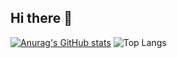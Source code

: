 ## Hi there 👋

[![Anurag's GitHub stats](https://github-readme-stats.vercel.app/api?username=J-shw)](https://github.com/anuraghazra/github-readme-stats)
![Top Langs](https://github-readme-stats.vercel.app/api/top-langs/?username=J-shw&langs_count=3)

<!--
**J-shw/J-shw** is a ✨ _special_ ✨ repository because its `README.md` (this file) appears on your GitHub profile.

Here are some ideas to get you started:

- 🔭 I’m currently working on ...
- 🌱 I’m currently learning ...
- 👯 I’m looking to collaborate on ...
- 🤔 I’m looking for help with ...
- 💬 Ask me about ...
- 📫 How to reach me: ...
- 😄 Pronouns: ...
- ⚡ Fun fact: ...
-->
